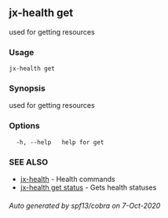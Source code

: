 ## jx-health get

used for getting resources

### Usage

```
jx-health get
```

### Synopsis

used for getting resources

### Options

```
  -h, --help   help for get
```

### SEE ALSO

* [jx-health](jx-health.md)	 - Health commands
* [jx-health get status](jx-health_get_status.md)	 - Gets health statuses

###### Auto generated by spf13/cobra on 7-Oct-2020
